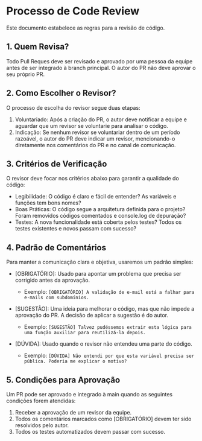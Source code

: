 # Processo de Code Review

Este documento estabelece as regras para a revisão de código.

## 1. Quem Revisa?

Todo Pull Reques deve ser revisado e aprovado por uma pessoa da equipe antes de ser integrado à branch principal. O autor do PR não deve aprovar o seu próprio PR.

## 2. Como Escolher o Revisor?

O processo de escolha do revisor segue duas etapas:

1.  Voluntariado: Após a criação do PR, o autor deve notificar a equipe e aguardar que um revisor se voluntarie para analisar o código.
2.  Indicação: Se nenhum revisor se voluntariar dentro de um período razoável, o autor do PR deve indicar um revisor, mencionando-o diretamente nos comentários do PR e no canal de comunicação.

## 3. Critérios de Verificação

O revisor deve focar nos critérios abaixo para garantir a qualidade do código:

* Legibilidade: O código é claro e fácil de entender? As variáveis e funções tem bons nomes?
* Boas Práticas: O código segue a arquitetura definida para o projeto? Foram removidos códigos comentados e console.log de depuração?
* Testes: A nova funcionalidade está coberta pelos testes? Todos os testes existentes e novos passam com sucesso?

## 4. Padrão de Comentários

Para manter a comunicação clara e objetiva, usaremos um padrão simples:

* [OBRIGATÓRIO]: Usado para apontar um problema que precisa ser corrigido antes da aprovação.
    * Exemplo: `[OBRIGATÓRIO] A validação de e-mail está a falhar para e-mails com subdomínios.`

* [SUGESTÃO]: Uma ideia para melhorar o código, mas que não impede a aprovação do PR. A decisão de aplicar a sugestão é do autor.
    * Exemplo: `[SUGESTÃO] Talvez pudéssemos extrair esta lógica para uma função auxiliar para reutilizá-la depois.`

* [DÚVIDA]: Usado quando o revisor não entendeu uma parte do código.
    * Exemplo: `[DÚVIDA] Não entendi por que esta variável precisa ser pública. Poderia me explicar o motivo?`

## 5. Condições para Aprovação

Um PR pode ser aprovado e integrado à main quando as seguintes condições forem atendidas:

1.  Receber a aprovação de um revisor da equipe.
2.  Todos os comentários marcados como [OBRIGATÓRIO] devem ter sido resolvidos pelo autor.
3.  Todos os testes automatizados devem passar com sucesso.
